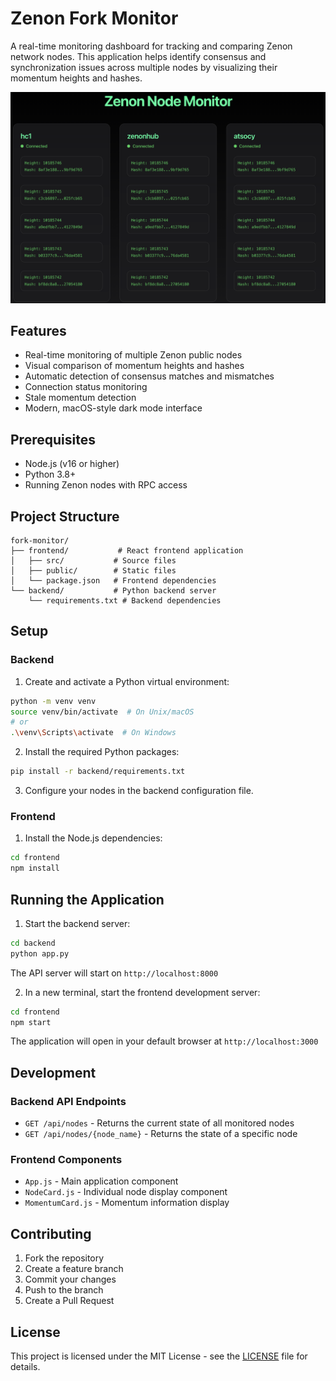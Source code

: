 # Zenon Fork Monitor

A real-time monitoring dashboard for tracking and comparing Zenon network nodes. This application helps identify consensus and synchronization issues across multiple nodes by visualizing their momentum heights and hashes.

![Fork Monitor Screenshot](docs/screenshot.png)

## Features

- Real-time monitoring of multiple Zenon public nodes
- Visual comparison of momentum heights and hashes
- Automatic detection of consensus matches and mismatches
- Connection status monitoring
- Stale momentum detection
- Modern, macOS-style dark mode interface

## Prerequisites

- Node.js (v16 or higher)
- Python 3.8+
- Running Zenon nodes with RPC access

## Project Structure

```
fork-monitor/
├── frontend/           # React frontend application
│   ├── src/           # Source files
│   ├── public/        # Static files
│   └── package.json   # Frontend dependencies
└── backend/           # Python backend server
    └── requirements.txt # Backend dependencies
```

## Setup

### Backend

1. Create and activate a Python virtual environment:
```bash
python -m venv venv
source venv/bin/activate  # On Unix/macOS
# or
.\venv\Scripts\activate  # On Windows
```

2. Install the required Python packages:
```bash
pip install -r backend/requirements.txt
```

3. Configure your nodes in the backend configuration file.

### Frontend

1. Install the Node.js dependencies:
```bash
cd frontend
npm install
```

## Running the Application

1. Start the backend server:
```bash
cd backend
python app.py
```
The API server will start on `http://localhost:8000`

2. In a new terminal, start the frontend development server:
```bash
cd frontend
npm start
```
The application will open in your default browser at `http://localhost:3000`

## Development

### Backend API Endpoints

- `GET /api/nodes` - Returns the current state of all monitored nodes
- `GET /api/nodes/{node_name}` - Returns the state of a specific node

### Frontend Components

- `App.js` - Main application component
- `NodeCard.js` - Individual node display component
- `MomentumCard.js` - Momentum information display

## Contributing

1. Fork the repository
2. Create a feature branch
3. Commit your changes
4. Push to the branch
5. Create a Pull Request

## License

This project is licensed under the MIT License - see the [LICENSE](LICENSE) file for details. 
